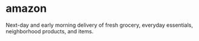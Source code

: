 # amazon
Next-day and early morning delivery of fresh grocery, everyday essentials, neighborhood products, and items.
